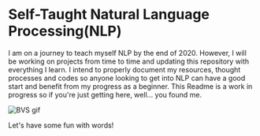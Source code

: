 # Self-Taught Natural Language Processing(NLP)
I am on a journey to teach myself NLP by the end of 2020. However, I will be working on projects from time to time and updating this repository with everything I learn.
I intend to properly document my resources, thought processes and codes so anyone looking to get into NLP can have a good start and benefit from my progress as a beginner.
This Readme is a work in progress so if you're just getting here, well... you found me.

![BVS gif](https://media1.tenor.com/images/38c93c06f3e349f61148146883087117/tenor.gif?itemid=14778823)

Let's have some fun with words!
